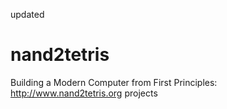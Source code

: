 updated

# nand2tetris
Building a Modern Computer from First Principles: http://www.nand2tetris.org projects

